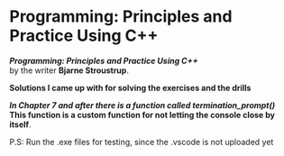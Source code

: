 # Programming: Principles and Practice Using C++

**_Programming: Principles and Practice Using C++_**  
by the writer **Bjarne Stroustrup**.

**Solutions I came up with for solving the exercises and the drills**

**_In Chapter 7 and after there is a function called termination_prompt()_**
**This function is a custom function for not letting the console close by itself**.

P.S: Run the .exe files for testing, since the .vscode is not uploaded yet